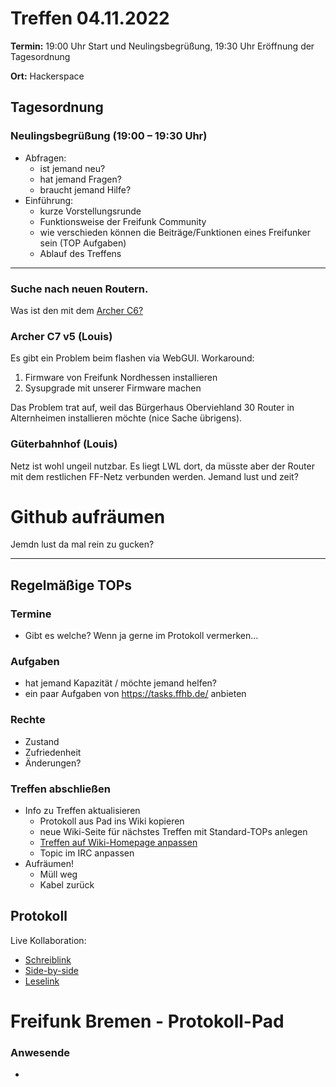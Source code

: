 # Treffen 04.11.2022

**Termin:** 19:00 Uhr Start und Neulingsbegrüßung, 19:30 Uhr Eröffnung der Tagesordnung

**Ort:** Hackerspace

## Tagesordnung
### Neulingsbegrüßung (19:00 – 19:30 Uhr)

- Abfragen:
    - ist jemand neu?
    - hat jemand Fragen?
    - braucht jemand Hilfe?
- Einführung:
    - kurze Vorstellungsrunde
    - Funktionsweise der Freifunk Community
    - wie verschieden können die Beiträge/Funktionen eines Freifunker sein (TOP Aufgaben)
    - Ablauf des Treffens

---
### Suche nach neuen Routern.
Was ist den mit dem [Archer C6?](https://www.amazon.de/TP-Link-ARCHER-C6-AC1200-Dual-Band-WLAN-Router/dp/B08GDC3534/ref=sr_1_3?__mk_de_DE=%C3%85M%C3%85%C5%BD%C3%95%C3%91&crid=1M2GQ1VHKK9AL&keywords=archer+c7&qid=1667250538&qu=eyJxc2MiOiIxLjkwIiwicXNhIjoiMC44MiIsInFzcCI6IjAuODMifQ%3D%3D&sprefix=archer+c7%2Caps%2C108&sr=8-3)

### Archer C7 v5 (Louis)
Es gibt ein Problem beim flashen via WebGUI.
Workaround:
1. Firmware von Freifunk Nordhessen installieren
2. Sysupgrade mit unserer Firmware machen
 
Das Problem trat auf, weil das Bürgerhaus Oberviehland 30 Router in Alternheimen installieren möchte (nice Sache übrigens).

### Güterbahnhof (Louis)
Netz ist wohl ungeil nutzbar.
Es liegt LWL dort, da müsste aber der Router mit dem restlichen FF-Netz verbunden werden.
Jemand lust und zeit?

# Github aufräumen
Jemdn lust da mal rein zu gucken?

---
## Regelmäßige TOPs

### Termine

- Gibt es welche? Wenn ja gerne im Protokoll vermerken...

### Aufgaben

- hat jemand Kapazität / möchte jemand helfen?
- ein paar Aufgaben von https://tasks.ffhb.de/ anbieten

### Rechte

- Zustand
- Zufriedenheit
- Änderungen?

### Treffen abschließen

- Info zu Treffen aktualisieren
  - Protokoll aus Pad ins Wiki kopieren
  - neue Wiki-Seite für nächstes Treffen mit Standard-TOPs anlegen
  - [Treffen auf Wiki-Homepage anpassen](https://wiki.bremen.freifunk.net/Home)
  - Topic im IRC anpassen
- Aufräumen!
  - Müll weg
  - Kabel zurück

## Protokoll

Live Kollaboration:

* [Schreiblink](https://hackmd.io/AwDgnA7ATArKC0BGGBjAzPALAUzSeARgYgGzxQAmEFFwiKBEKAhkA===?edit)
* [Side-by-side](https://hackmd.io/AwDgnA7ATArKC0BGGBjAzPALAUzSeARgYgGzxQAmEFFwiKBEKAhkA===?both)
* [Leselink](https://hackmd.io/AwDgnA7ATArKC0BGGBjAzPALAUzSeARgYgGzxQAmEFFwiKBEKAhkA===?view)

# Freifunk Bremen - Protokoll-Pad

### Anwesende
- 